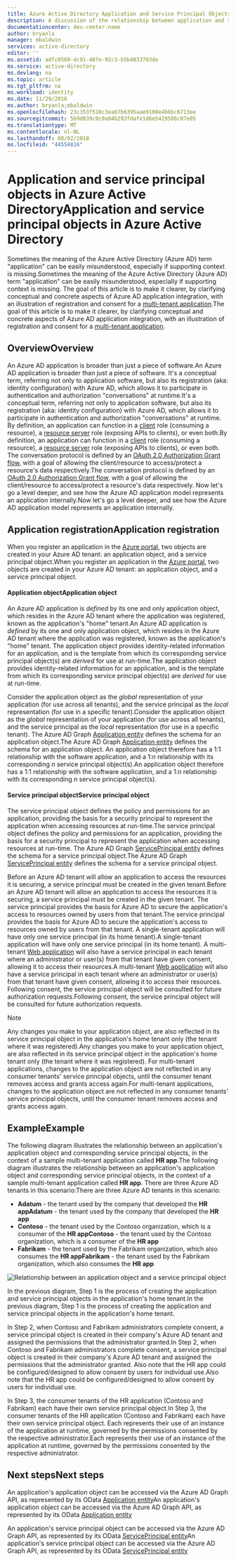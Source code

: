 ```yaml
---
title: Azure Active Directory Application and Service Principal Objects | Microsoft Docs
description: A discussion of the relationship between application and service principal objects in Azure Active Directory
documentationcenter: dev-center-name
author: bryanla
manager: mbaldwin
services: active-directory
editor: ''
ms.assetid: adfc0569-dc91-48fe-92c3-b5b4833703de
ms.service: active-directory
ms.devlang: na
ms.topic: article
ms.tgt_pltfrm: na
ms.workload: identity
ms.date: 11/29/2016
ms.author: bryanla;mbaldwin
ms.openlocfilehash: 23c353f510c3eab7b6395aae9108e4b6bc6713ee
ms.sourcegitcommit: 5b9d839c0c0a94b293fdafe1d6e5429506c07e05
ms.translationtype: MT
ms.contentlocale: nl-NL
ms.lasthandoff: 08/02/2018
ms.locfileid: "44554816"
---
```

# <a name="application-and-service-principal-objects-in-azure-active-directory"></a><span data-ttu-id="1a456-103">Application and service principal objects in Azure Active Directory</span><span class="sxs-lookup"><span data-stu-id="1a456-103">Application and service principal objects in Azure Active Directory</span></span>
<span data-ttu-id="1a456-104">Sometimes the meaning of the Azure Active Directory (Azure AD) term "application" can be easily misunderstood, especially if supporting context is missing.</span><span class="sxs-lookup"><span data-stu-id="1a456-104">Sometimes the meaning of the Azure Active Directory (Azure AD) term "application" can be easily misunderstood, especially if supporting context is missing.</span></span> <span data-ttu-id="1a456-105">The goal of this article is to make it clearer, by clarifying conceptual and concrete aspects of Azure AD application integration, with an illustration of registration and consent for a [multi-tenant application](active-directory-dev-glossary.md#multi-tenant-application).</span><span class="sxs-lookup"><span data-stu-id="1a456-105">The goal of this article is to make it clearer, by clarifying conceptual and concrete aspects of Azure AD application integration, with an illustration of registration and consent for a [multi-tenant application](active-directory-dev-glossary.md#multi-tenant-application).</span></span>

## <a name="overview"></a><span data-ttu-id="1a456-106">Overview</span><span class="sxs-lookup"><span data-stu-id="1a456-106">Overview</span></span>
<span data-ttu-id="1a456-107">An Azure AD application is broader than just a piece of software.</span><span class="sxs-lookup"><span data-stu-id="1a456-107">An Azure AD application is broader than just a piece of software.</span></span> <span data-ttu-id="1a456-108">It's a conceptual term, referring not only to application software, but also its registration (aka: identity configuration) with Azure AD, which allows it to participate in authentication and authorization "conversations" at runtime.</span><span class="sxs-lookup"><span data-stu-id="1a456-108">It's a conceptual term, referring not only to application software, but also its registration (aka: identity configuration) with Azure AD, which allows it to participate in authentication and authorization "conversations" at runtime.</span></span> <span data-ttu-id="1a456-109">By definition, an application can function in a [client](active-directory-dev-glossary.md#client-application) role (consuming a resource), a [resource server](active-directory-dev-glossary.md#resource-server) role (exposing APIs to clients), or even both.</span><span class="sxs-lookup"><span data-stu-id="1a456-109">By definition, an application can function in a [client](active-directory-dev-glossary.md#client-application) role (consuming a resource), a [resource server](active-directory-dev-glossary.md#resource-server) role (exposing APIs to clients), or even both.</span></span> <span data-ttu-id="1a456-110">The conversation protocol is defined by an [OAuth 2.0 Authorization Grant flow](active-directory-dev-glossary.md#authorization-grant), with a goal of allowing the client/resource to access/protect a resource's data respectively.</span><span class="sxs-lookup"><span data-stu-id="1a456-110">The conversation protocol is defined by an [OAuth 2.0 Authorization Grant flow](active-directory-dev-glossary.md#authorization-grant), with a goal of allowing the client/resource to access/protect a resource's data respectively.</span></span> <span data-ttu-id="1a456-111">Now let's go a level deeper, and see how the Azure AD application model represents an application internally.</span><span class="sxs-lookup"><span data-stu-id="1a456-111">Now let's go a level deeper, and see how the Azure AD application model represents an application internally.</span></span> 

## <a name="application-registration"></a><span data-ttu-id="1a456-112">Application registration</span><span class="sxs-lookup"><span data-stu-id="1a456-112">Application registration</span></span>
<span data-ttu-id="1a456-113">When you register an application in the [Azure portal][AZURE-Portal], two objects are created in your Azure AD tenant: an application object, and a service principal object.</span><span class="sxs-lookup"><span data-stu-id="1a456-113">When you register an application in the [Azure portal][AZURE-Portal], two objects are created in your Azure AD tenant: an application object, and a service principal object.</span></span>

#### <a name="application-object"></a><span data-ttu-id="1a456-114">Application object</span><span class="sxs-lookup"><span data-stu-id="1a456-114">Application object</span></span>
<span data-ttu-id="1a456-115">An Azure AD application is *defined* by its one and only application object, which resides in the Azure AD tenant where the application was registered, known as the application's "home" tenant.</span><span class="sxs-lookup"><span data-stu-id="1a456-115">An Azure AD application is *defined* by its one and only application object, which resides in the Azure AD tenant where the application was registered, known as the application's "home" tenant.</span></span> <span data-ttu-id="1a456-116">The application object provides identity-related information for an application, and is the template from which its corresponding service principal object(s) are *derived* for use at run-time.</span><span class="sxs-lookup"><span data-stu-id="1a456-116">The application object provides identity-related information for an application, and is the template from which its corresponding service principal object(s) are *derived* for use at run-time.</span></span> 

<span data-ttu-id="1a456-117">Consider the application object as the *global* representation of your application (for use across all tenants), and the service principal as the *local* representation (for use in a specific tenant).</span><span class="sxs-lookup"><span data-stu-id="1a456-117">Consider the application object as the *global* representation of your application (for use across all tenants), and the service principal as the *local* representation (for use in a specific tenant).</span></span> <span data-ttu-id="1a456-118">The Azure AD Graph [Application entity][AAD-Graph-App-Entity] defines the schema for an application object.</span><span class="sxs-lookup"><span data-stu-id="1a456-118">The Azure AD Graph [Application entity][AAD-Graph-App-Entity] defines the schema for an application object.</span></span> <span data-ttu-id="1a456-119">An application object therefore has a 1:1 relationship with the software application, and a 1:*n* relationship with its corresponding *n* service principal object(s).</span><span class="sxs-lookup"><span data-stu-id="1a456-119">An application object therefore has a 1:1 relationship with the software application, and a 1:*n* relationship with its corresponding *n* service principal object(s).</span></span>

#### <a name="service-principal-object"></a><span data-ttu-id="1a456-120">Service principal object</span><span class="sxs-lookup"><span data-stu-id="1a456-120">Service principal object</span></span>
<span data-ttu-id="1a456-121">The service principal object defines the policy and permissions for an application, providing the basis for a security principal to represent the application when accessing resources at run-time.</span><span class="sxs-lookup"><span data-stu-id="1a456-121">The service principal object defines the policy and permissions for an application, providing the basis for a security principal to represent the application when accessing resources at run-time.</span></span> <span data-ttu-id="1a456-122">The Azure AD Graph [ServicePrincipal entity][AAD-Graph-Sp-Entity] defines the schema for a service principal object.</span><span class="sxs-lookup"><span data-stu-id="1a456-122">The Azure AD Graph [ServicePrincipal entity][AAD-Graph-Sp-Entity] defines the schema for a service principal object.</span></span> 

<span data-ttu-id="1a456-123">Before an Azure AD tenant will allow an application to access the resources it is securing, a service principal must be created in the given tenant.</span><span class="sxs-lookup"><span data-stu-id="1a456-123">Before an Azure AD tenant will allow an application to access the resources it is securing, a service principal must be created in the given tenant.</span></span> <span data-ttu-id="1a456-124">The service principal provides the basis for Azure AD to secure the application's access to resources owned by users from that tenant.</span><span class="sxs-lookup"><span data-stu-id="1a456-124">The service principal provides the basis for Azure AD to secure the application's access to resources owned by users from that tenant.</span></span> <span data-ttu-id="1a456-125">A single-tenant application will have only one service principal (in its home tenant).</span><span class="sxs-lookup"><span data-stu-id="1a456-125">A single-tenant application will have only one service principal (in its home tenant).</span></span> <span data-ttu-id="1a456-126">A multi-tenant [Web application](active-directory-dev-glossary.md#web-client) will also have a service principal in each tenant where an administrator or user(s) from that tenant have given consent, allowing it to access their resources.</span><span class="sxs-lookup"><span data-stu-id="1a456-126">A multi-tenant [Web application](active-directory-dev-glossary.md#web-client) will also have a service principal in each tenant where an administrator or user(s) from that tenant have given consent, allowing it to access their resources.</span></span> <span data-ttu-id="1a456-127">Following consent, the service principal object will be consulted for future authorization requests.</span><span class="sxs-lookup"><span data-stu-id="1a456-127">Following consent, the service principal object will be consulted for future authorization requests.</span></span> 

> [!NOTE]
> <span data-ttu-id="1a456-128">Any changes you make to your application object, are also reflected in its service principal object in the application's home tenant only (the tenant where it was registered).</span><span class="sxs-lookup"><span data-stu-id="1a456-128">Any changes you make to your application object, are also reflected in its service principal object in the application's home tenant only (the tenant where it was registered).</span></span> <span data-ttu-id="1a456-129">For multi-tenant applications, changes to the application object are not reflected in any consumer tenants' service principal objects, until the consumer tenant removes access and grants access again.</span><span class="sxs-lookup"><span data-stu-id="1a456-129">For multi-tenant applications, changes to the application object are not reflected in any consumer tenants' service principal objects, until the consumer tenant removes access and grants access again.</span></span>
> 
> 

## <a name="example"></a><span data-ttu-id="1a456-130">Example</span><span class="sxs-lookup"><span data-stu-id="1a456-130">Example</span></span>
<span data-ttu-id="1a456-131">The following diagram illustrates the relationship between an application's application object and corresponding service principal objects, in the context of a sample multi-tenant application called **HR app**.</span><span class="sxs-lookup"><span data-stu-id="1a456-131">The following diagram illustrates the relationship between an application's application object and corresponding service principal objects, in the context of a sample multi-tenant application called **HR app**.</span></span> <span data-ttu-id="1a456-132">There are three Azure AD tenants in this scenario:</span><span class="sxs-lookup"><span data-stu-id="1a456-132">There are three Azure AD tenants in this scenario:</span></span> 

* <span data-ttu-id="1a456-133">**Adatum** - the tenant used by the company that developed the **HR app**</span><span class="sxs-lookup"><span data-stu-id="1a456-133">**Adatum** - the tenant used by the company that developed the **HR app**</span></span>
* <span data-ttu-id="1a456-134">**Contoso** - the tenant used by the Contoso organization, which is a consumer of the **HR app**</span><span class="sxs-lookup"><span data-stu-id="1a456-134">**Contoso** - the tenant used by the Contoso organization, which is a consumer of the **HR app**</span></span>
* <span data-ttu-id="1a456-135">**Fabrikam** - the tenant used by the Fabrikam organization, which also consumes the **HR app**</span><span class="sxs-lookup"><span data-stu-id="1a456-135">**Fabrikam** - the tenant used by the Fabrikam organization, which also consumes the **HR app**</span></span>

![Relationship between an application object and a service principal object](https://docstestmedia1.blob.core.windows.net/azure-media/articles/active-directory/develop/media/active-directory-application-objects/application-objects-relationship.png)

<span data-ttu-id="1a456-137">In the previous diagram, Step 1 is the process of creating the application and service principal objects in the application's home tenant.</span><span class="sxs-lookup"><span data-stu-id="1a456-137">In the previous diagram, Step 1 is the process of creating the application and service principal objects in the application's home tenant.</span></span>

<span data-ttu-id="1a456-138">In Step 2, when Contoso and Fabrikam administrators complete consent, a service principal object is created in their company's Azure AD tenant and assigned the permissions that the administrator granted.</span><span class="sxs-lookup"><span data-stu-id="1a456-138">In Step 2, when Contoso and Fabrikam administrators complete consent, a service principal object is created in their company's Azure AD tenant and assigned the permissions that the administrator granted.</span></span> <span data-ttu-id="1a456-139">Also note that the HR app could be configured/designed to allow consent by users for individual use.</span><span class="sxs-lookup"><span data-stu-id="1a456-139">Also note that the HR app could be configured/designed to allow consent by users for individual use.</span></span>

<span data-ttu-id="1a456-140">In Step 3, the consumer tenants of the HR application (Contoso and Fabrikam) each have their own service principal object.</span><span class="sxs-lookup"><span data-stu-id="1a456-140">In Step 3, the consumer tenants of the HR application (Contoso and Fabrikam) each have their own service principal object.</span></span> <span data-ttu-id="1a456-141">Each represents their use of an instance of the application at runtime, governed by the permissions consented by the respective administrator.</span><span class="sxs-lookup"><span data-stu-id="1a456-141">Each represents their use of an instance of the application at runtime, governed by the permissions consented by the respective administrator.</span></span>

## <a name="next-steps"></a><span data-ttu-id="1a456-142">Next steps</span><span class="sxs-lookup"><span data-stu-id="1a456-142">Next steps</span></span>
<span data-ttu-id="1a456-143">An application's application object can be accessed via the Azure AD Graph API, as represented by its OData [Application entity][AAD-Graph-App-Entity]</span><span class="sxs-lookup"><span data-stu-id="1a456-143">An application's application object can be accessed via the Azure AD Graph API, as represented by its OData [Application entity][AAD-Graph-App-Entity]</span></span>

<span data-ttu-id="1a456-144">An application's service principal object can be accessed via the Azure AD Graph API, as represented by its OData [ServicePrincipal entity][AAD-Graph-Sp-Entity]</span><span class="sxs-lookup"><span data-stu-id="1a456-144">An application's service principal object can be accessed via the Azure AD Graph API, as represented by its OData [ServicePrincipal entity][AAD-Graph-Sp-Entity]</span></span>

<!--Image references-->

<!--Reference style links -->
[AAD-Graph-App-Entity]: https://msdn.microsoft.com/Library/Azure/Ad/Graph/api/entity-and-complex-type-reference#application-entity
[AAD-Graph-Sp-Entity]: https://msdn.microsoft.com/Library/Azure/Ad/Graph/api/entity-and-complex-type-reference#serviceprincipal-entity
[AZURE-Portal]: https://portal.azure.com

